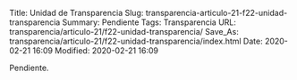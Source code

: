 Title: Unidad de Transparencia
Slug: transparencia-articulo-21-f22-unidad-transparencia
Summary: Pendiente
Tags: Transparencia
URL: transparencia/articulo-21/f22-unidad-transparencia/
Save_As: transparencia/articulo-21/f22-unidad-transparencia/index.html
Date: 2020-02-21 16:09
Modified: 2020-02-21 16:09


Pendiente.
